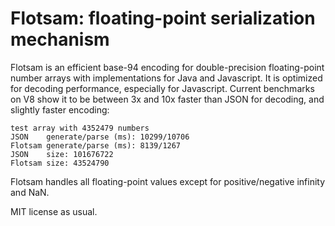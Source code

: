 # Flotsam: floating-point serialization mechanism
Flotsam is an efficient base-94 encoding for double-precision floating-point
number arrays with implementations for Java and Javascript. It is optimized for
decoding performance, especially for Javascript. Current benchmarks on V8 show
it to be between 3x and 10x faster than JSON for decoding, and slightly faster
encoding:

```
test array with 4352479 numbers
JSON    generate/parse (ms): 10299/10706
Flotsam generate/parse (ms): 8139/1267
JSON    size: 101676722
Flotsam size: 43524790
```

Flotsam handles all floating-point values except for positive/negative infinity
and NaN.

MIT license as usual.
